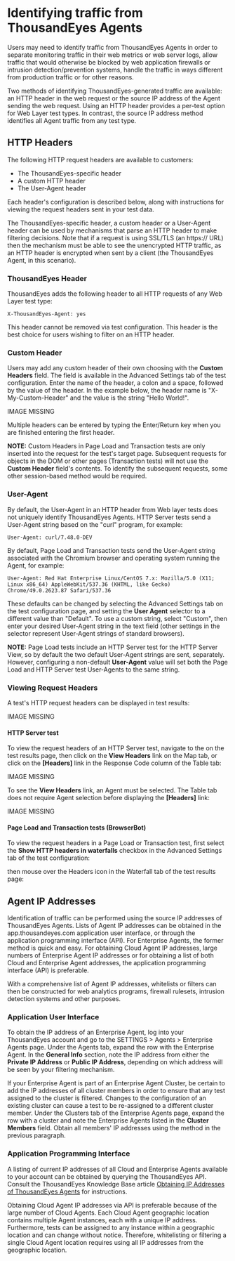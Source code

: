 # Identifying traffic from ThousandEyes Agents

Users may need to identify traffic from ThousandEyes Agents in order to separate monitoring traffic in their web metrics or web server logs, allow traffic that would otherwise be blocked by web application firewalls or intrusion detection/prevention systems, handle the traffic in ways different from production traffic or for other reasons.

Two methods of identifying ThousandEyes-generated traffic are available: an HTTP header in the web request or the source IP address of the Agent sending the web request. Using an HTTP header provides a per-test option for Web Layer test types.  In contrast, the source IP address method identifies all Agent traffic from any test type.

## HTTP Headers

The following HTTP request headers are available to customers:

* The ThousandEyes-specific header
* A custom HTTP header
* The User-Agent header

Each header's configuration is described below, along with instructions for viewing the request headers sent in your test data.

The ThousandEyes-specific header, a custom header or a User-Agent header can be used by mechanisms that parse an HTTP header to make filtering decisions.  Note that if a request is using SSL/TLS \(an https:// URL\) then the mechanism must be able to see the unencrypted HTTP traffic, as an HTTP header is encrypted when sent by a client \(the ThousandEyes Agent, in this scenario\).

### ThousandEyes Header

ThousandEyes adds the following header to all HTTP requests of any Web Layer test type:

```text
X-ThousandEyes-Agent: yes
```

This header cannot be removed via test configuration.  This header is the best choice for users wishing to filter on an HTTP header.

### Custom Header

Users may add any custom header of their own choosing with the **Custom Headers** field.  The field is available in the Advanced Settings tab of the test configuration.  Enter the name of the header, a colon and a space, followed by the value of the header.  In the example below, the header name is "X-My-Custom-Header" and the value is the string "Hello World!".

IMAGE MISSING

Multiple headers can be entered by typing the Enter/Return key when you are finished entering the first header.

**NOTE:** Custom Headers in Page Load and Transaction tests are only inserted into the request for the test's target page.  Subsequent requests for objects in the DOM or other pages \(Transaction tests\) will not use the **Custom Header** field's contents. To identify the subsequent requests, some other session-based method would be required.

### User-Agent

By default, the User-Agent in an HTTP header from Web layer tests does not uniquely identify ThousandEyes Agents.  HTTP Server tests send a User-Agent string based on the "curl" program, for example:

```text
User-Agent: curl/7.48.0-DEV
```

By default, Page Load and Transaction tests send the User-Agent string associated with the Chromium browser and operating system running the Agent, for example:

```text
User-Agent: Red Hat Enterprise Linux/CentOS 7.x: Mozilla/5.0 (X11; Linux x86_64) AppleWebKit/537.36 (KHTML, like Gecko) Chrome/49.0.2623.87 Safari/537.36
```

These defaults can be changed by selecting the Advanced Settings tab on the test configuration page, and setting the **User Agent** selector to a different value than "Default".  To use a custom string, select "Custom", then enter your desired User-Agent string in the text field \(other settings in the selector represent User-Agent strings of standard browsers\).

**NOTE:**  Page Load tests include an HTTP Server test for the HTTP Server View, so by default the two default User-Agent strings are sent, separately.  However, configuring a non-default **User-Agent** value will set both the Page Load and HTTP Server test User-Agents to the same string.

### Viewing Request Headers

A test's HTTP request headers can be displayed in test results:

IMAGE MISSING

#### HTTP Server test

To view the request headers of an HTTP Server test, navigate to the on the test results page, then click on the **View Headers** link on the Map tab, or click on the **\[Headers\]** link in the Response Code column of the Table tab:

IMAGE MISSING

To see the **View Headers** link, an Agent must be selected.  The Table tab does not require Agent selection before displaying the **\[Headers\]** link:

IMAGE MISSING

#### Page Load and Transaction tests \(BrowserBot\)

To view the request headers in a Page Load or Transaction test, first select the **Show HTTP headers in waterfalls** checkbox in the Advanced Settings tab of the test configuration:

then mouse over the Headers icon in the Waterfall tab of the test results page:

## Agent IP Addresses

Identification of traffic can be performed using the source IP addresses of ThousandEyes Agents. Lists of Agent IP addresses can be obtained in the app.thousandeyes.com application user interface, or through the application programming interface \(API\).  For Enterprise Agents, the former method is quick and easy.  For obtaining Cloud Agent IP addresses, large numbers of Enterprise Agent IP addresses or for obtaining a list of both Cloud and Enterprise Agent addresses, the application programming interface \(API\) is preferable.

With a comprehensive list of Agent IP addresses, whitelists or filters can then be constructed for web analytics programs, firewall rulesets, intrusion detection systems and other purposes.

### Application User Interface

To obtain the IP address of an Enterprise Agent, log into your ThousandEyes account and go to the SETTINGS &gt; Agents &gt; Enterprise Agents page.  Under the Agents tab, expand the row with the Enterprise Agent.  In the **General Info** section, note the IP address from either the **Private IP Address** or **Public IP Address**, depending on which address will be seen by your filtering mechanism.

If your Enterprise Agent is part of an Enterprise Agent Cluster, be certain to add the IP addresses of all cluster members in order to ensure that any test assigned to the cluster is filtered. Changes to the configuration of an existing cluster can cause a test to be re-assigned to a different cluster member. Under the Clusters tab of the Enterprise Agents page, expand the row with a cluster and note the Enterprise Agents listed in the **Cluster Members** field. Obtain all members' IP addresses using the method in the previous paragraph.

### Application Programming Interface

A listing of current IP addresses of all Cloud and Enterprise Agents available to your account can be obtained by querying the ThousandEyes API. Consult the ThousandEyes Knowledge Base article [Obtaining IP Addresses of ThousandEyes Agents](https://success.thousandeyes.com/ViewArticle?articleIdParam=kA0E0000000CmnuKAC) for instructions.

Obtaining Cloud Agent IP addresses via API is preferable because of the large number of Cloud Agents.  Each Cloud Agent geographic location contains multiple Agent instances, each with a unique IP address.  Furthermore, tests can be assigned to any instance within a geographic location and can change without notice.  Therefore, whitelisting or filtering a single Cloud Agent location requires using all IP addresses from the geographic location.

